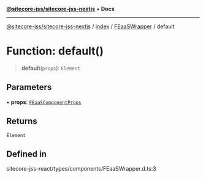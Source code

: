 [**@sitecore-jss/sitecore-jss-nextjs**](../../../../README.md) • **Docs**

***

[@sitecore-jss/sitecore-jss-nextjs](../../../../README.md) / [index](../../../README.md) / [FEaaSWrapper](../README.md) / default

# Function: default()

> **default**(`props`): `Element`

## Parameters

• **props**: [`FEaaSComponentProps`](../../../type-aliases/FEaaSComponentProps.md)

## Returns

`Element`

## Defined in

sitecore-jss-react/types/components/FEaaSWrapper.d.ts:3
